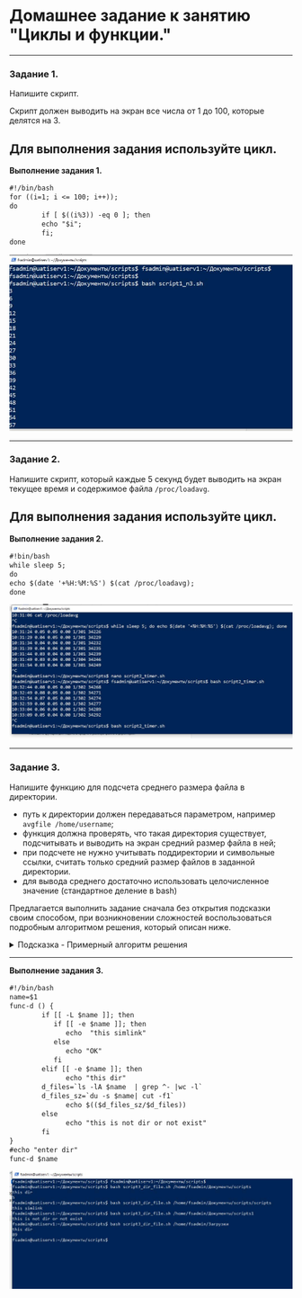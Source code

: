 # Домашнее задание к занятию "Циклы и функции." 

------
### Задание 1.

Напишите скрипт.

Скрипт должен выводить на экран все числа от 1 до 100, которые делятся на 3.

Для выполнения задания используйте цикл.
---

**Выполнение задания 1.**

``` 
#!/bin/bash
for ((i=1; i <= 100; i++));
do
        if [ $((i%3)) -eq 0 ]; then
        echo "$i";
        fi;
done

```


![img4.jpg](https://github.com/elekpow/netology/blob/main/bash/images/img4.jpg)



------
### Задание 2.

Напишите скрипт, который каждые 5 секунд будет выводить на экран текущее время и содержимое файла `/proc/loadavg`.

Для выполнения задания используйте цикл.
---

**Выполнение задания 2.**

```
#!bin/bash
while sleep 5;
do
echo $(date '+%H:%M:%S') $(cat /proc/loadavg);
done
```

![img5.jpg](https://github.com/elekpow/netology/blob/main/bash/images/img5.jpg)




------
### Задание 3.

Напишите функцию для подсчета среднего размера файла в директории. 

 - путь к директории должен передаваться параметром, например `avgfile /home/username`;
 - функция должна проверять, что такая директория существует, подсчитывать и выводить на экран средний размер файла в ней;
 - при подсчете не нужно учитывать поддиректории и символьные ссылки, считать только средний размер файлов в заданной директории.
 - для вывода среднего достаточно использовать целочисленное значение (стандартное деление в bash)

Предлагается выполнить задание сначала без открытия подсказки своим способом, при возникновении сложностей воспользоваться подробным алгоритмом решения, который описан ниже.
<details>
  <summary>Подсказка - Примерный алгоритм решения</summary>

  1. В скрипте объявите функцию. Поместите аргумент в переменную с понятным названием. Проверьте, существует ли заданная в аргументе директория с помощью if.

  2. Внутри функции объявите вспомогательные переменные. Одна переменная будет служить для сохранения суммы размеров всех файлов в директории, а другая будет содержать количество файлов.

  3. Для перебора файлов внутри директории используйте цикл for.

  4. Внутри цикла с помощью if проверяйте, является ли данный объект файлом.

  5. Если это файл, то к переменной суммы добавляйте размер файла и увеличивайте на один переменную с количеством файлов (получить размер одного файла можно с помощью `stat -c "%s" filename`).

  6. После выхода из цикла for (перебора всех файлов в директории), разделите значение переменной с суммой размеров файлов на количество этих файлов и выведите результат на экран.

  7. В конце скрипта, вызовите только что написанную функцию с аргументом, например `avgfile $1`

  8. Запускайте скрипт `./script3.sh /home/username` и смотрите результат. 
 
  9. (необязательно) Если все работает, данную функцию можно добавить к себе в `.bash_profile` и использовать для работы.

</details>


---

**Выполнение задания 3.**


```
#!/bin/bash
name=$1
func-d () {
        if [[ -L $name ]]; then
           if [[ -e $name ]]; then
              echo  "this simlink"
           else
              echo "OK"
           fi
        elif [[ -e $name ]]; then
              echo "this dir"
        d_files=`ls -lA $name  | grep ^- |wc -l`
        d_files_sz=`du -s $name| cut -f1`
              echo $(($d_files_sz/$d_files))
        else
              echo "this is not dir or not exist"
        fi
}
#echo "enter dir"
func-d $name
```

![img6.jpg](https://github.com/elekpow/netology/blob/main/bash/images/img6.jpg)



